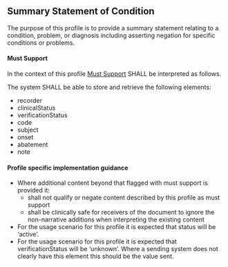 ## Summary Statement of Condition

The purpose of this profile is to provide a summary statement relating to a condition, problem, or diagnosis including asserting negation for specific conditions or problems.
#### Must Support
In the context of this profile [Must Support](http://hl7.org/fhir/STU3/conformance-rules.html#mustSupport) SHALL be interpreted as follows.

The system SHALL be able to store and retrieve the following elements:
* recorder
* clinicalStatus
* verificationStatus
* code
* subject
* onset
* abatement
* note

#### Profile specific implementation guidance

* Where additional content beyond that flagged with must support is provided it:
    * shall not qualify or negate content described by this profile as must support
    * shall be clinically safe for receivers of the document to ignore the non-narrative additions when interpreting the existing content
* For the usage scenario for this profile it is expected that status will be ‘active’.
* For the usage scenario for this profile it is expected that verificationStatus will be ‘unknown’. Where a sending system does not clearly have this element this should be the value sent.
